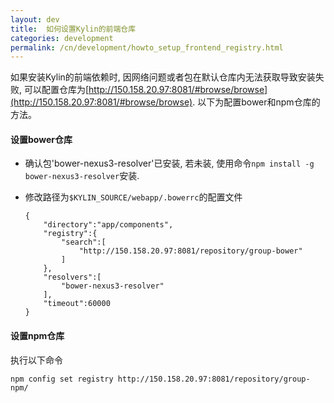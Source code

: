 ```yaml
---
layout: dev
title:  如何设置Kylin的前端仓库
categories: development
permalink: /cn/development/howto_setup_frontend_registry.html
---
```


如果安装Kylin的前端依赖时, 因网络问题或者包在默认仓库内无法获取导致安装失败, 可以配置仓库为[http://150.158.20.97:8081/#browse/browse](http://150.158.20.97:8081/#browse/browse). 以下为配置bower和npm仓库的方法。

#### 设置bower仓库
- 确认包'bower-nexus3-resolver'已安装, 若未装, 使用命令`npm install -g bower-nexus3-resolver`安装.
- 修改路径为`$KYLIN_SOURCE/webapp/.bowerrc`的配置文件
    
    ```
    {
        "directory":"app/components",
        "registry":{
            "search":[
                "http://150.158.20.97:8081/repository/group-bower"
            ]
        },
        "resolvers":[
            "bower-nexus3-resolver"
        ],
        "timeout":60000
    }
    ```

#### 设置npm仓库
执行以下命令

```
npm config set registry http://150.158.20.97:8081/repository/group-npm/
```
